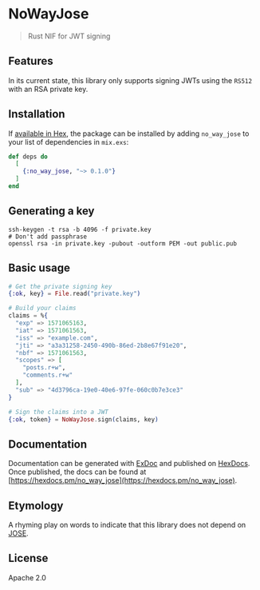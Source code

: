 # NoWayJose

> Rust NIF for JWT signing

## Features

In its current state, this library only supports signing JWTs using the `RS512`
with an RSA private key.

## Installation

If [available in Hex](https://hex.pm/docs/publish), the package can be installed
by adding `no_way_jose` to your list of dependencies in `mix.exs`:

```elixir
def deps do
  [
    {:no_way_jose, "~> 0.1.0"}
  ]
end
```

## Generating a key

```
ssh-keygen -t rsa -b 4096 -f private.key
# Don't add passphrase
openssl rsa -in private.key -pubout -outform PEM -out public.pub
```

## Basic usage

```ex
# Get the private signing key
{:ok, key} = File.read("private.key")

# Build your claims
claims = %{
  "exp" => 1571065163,
  "iat" => 1571061563,
  "iss" => "example.com",
  "jti" => "a3a31258-2450-490b-86ed-2b8e67f91e20",
  "nbf" => 1571061563,
  "scopes" => [
    "posts.r+w",
    "comments.r+w"
  ],
  "sub" => "4d3796ca-19e0-40e6-97fe-060c0b7e3ce3"
}

# Sign the claims into a JWT
{:ok, token} = NoWayJose.sign(claims, key)
```

## Documentation

Documentation can be generated with [ExDoc](https://github.com/elixir-lang/ex_doc)
and published on [HexDocs](https://hexdocs.pm). Once published, the docs can
be found at [https://hexdocs.pm/no_way_jose](https://hexdocs.pm/no_way_jose).

## Etymology

A rhyming play on words to indicate that this library does not depend on [JOSE](https://github.com/potatosalad/erlang-jose).

## License

Apache 2.0
